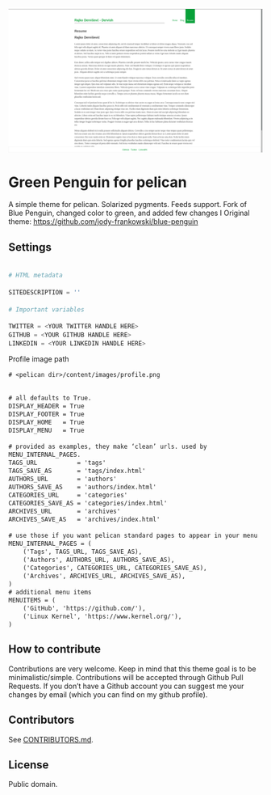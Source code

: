 ![screenshot](screenshot.png)

# Green Penguin for pelican

A simple theme for pelican. Solarized pygments. Feeds support.
Fork of Blue Penguin, changed color to green, and added few changes I
Original theme: https://github.com/jody-frankowski/blue-penguin

## Settings
```python

# HTML metadata

SITEDESCRIPTION = ''

# Important variables

TWITTER = <YOUR TWITTER HANDLE HERE>
GITHUB = <YOUR GITHUB HANDLE HERE>
LINKEDIN = <YOUR LINKEDIN HANDLE HERE>
```
Profile image path
```
# <pelican dir>/content/images/profile.png
```
```

# all defaults to True.
DISPLAY_HEADER = True
DISPLAY_FOOTER = True
DISPLAY_HOME   = True
DISPLAY_MENU   = True

# provided as examples, they make ‘clean’ urls. used by MENU_INTERNAL_PAGES.
TAGS_URL           = 'tags'
TAGS_SAVE_AS       = 'tags/index.html'
AUTHORS_URL        = 'authors'
AUTHORS_SAVE_AS    = 'authors/index.html'
CATEGORIES_URL     = 'categories'
CATEGORIES_SAVE_AS = 'categories/index.html'
ARCHIVES_URL       = 'archives'
ARCHIVES_SAVE_AS   = 'archives/index.html'

# use those if you want pelican standard pages to appear in your menu
MENU_INTERNAL_PAGES = (
    ('Tags', TAGS_URL, TAGS_SAVE_AS),
    ('Authors', AUTHORS_URL, AUTHORS_SAVE_AS),
    ('Categories', CATEGORIES_URL, CATEGORIES_SAVE_AS),
    ('Archives', ARCHIVES_URL, ARCHIVES_SAVE_AS),
)
# additional menu items
MENUITEMS = (
    ('GitHub', 'https://github.com/'),
    ('Linux Kernel', 'https://www.kernel.org/'),
)
```

## How to contribute
Contributions are very welcome. Keep in mind that this theme goal is to be
minimalistic/simple. Contributions will be accepted through Github Pull
Requests. If you don’t have a Github account you can suggest me your
changes by email (which you can find on my github profile).

## Contributors
See [CONTRIBUTORS.md](CONTRIBUTORS.md).

## License
Public domain.
